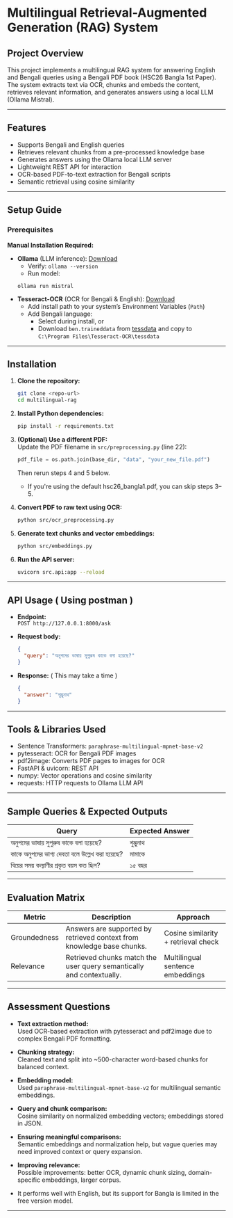 # Multilingual Retrieval-Augmented Generation (RAG) System

## Project Overview

This project implements a multilingual RAG system for answering English and Bengali queries using a Bengali PDF book (HSC26 Bangla 1st Paper). The system extracts text via OCR, chunks and embeds the content, retrieves relevant information, and generates answers using a local LLM (Ollama Mistral).

---

## Features

- Supports Bengali and English queries
- Retrieves relevant chunks from a pre-processed knowledge base
- Generates answers using the Ollama local LLM server
- Lightweight REST API for interaction
- OCR-based PDF-to-text extraction for Bengali scripts
- Semantic retrieval using cosine similarity

---

## Setup Guide

### Prerequisites

**Manual Installation Required:**  
- **Ollama** (LLM inference): [Download](https://ollama.com/download)
  - Verify: `ollama --version`
  - Run model: 
  ```
  ollama run mistral
  ```
- **Tesseract-OCR** (OCR for Bengali & English): [Download](https://github.com/tesseract-ocr/tesseract)
  - Add install path to your system’s Environment Variables (`Path`)
  - Add Bengali language:  
    - Select during install, or  
    - Download `ben.traineddata` from [tessdata](https://github.com/tesseract-ocr/tessdata) and copy to  
      `C:\Program Files\Tesseract-OCR\tessdata`

---

## Installation

1. **Clone the repository:**
   ```bash
   git clone <repo-url>
   cd multilingual-rag
   ```
2. **Install Python dependencies:**
   ```bash
   pip install -r requirements.txt
   ```
3. **(Optional) Use a different PDF:**  
   Update the PDF filename in `src/preprocessing.py` (line 22):
   ```python
   pdf_file = os.path.join(base_dir, "data", "your_new_file.pdf")
   ```
   Then rerun steps 4 and 5 below.
   - If you're using the default hsc26_bangla1.pdf, you can skip steps 3–5.

4. **Convert PDF to raw text using OCR:**
   ```bash
   python src/ocr_preprocessing.py
   ```
5. **Generate text chunks and vector embeddings:**
   ```bash
   python src/embeddings.py
   ```
6. **Run the API server:**
   ```bash
   uvicorn src.api:app --reload
   ```

---

## API Usage ( Using postman )

- **Endpoint:**  
  `POST http://127.0.0.1:8000/ask`

- **Request body:**
  ```json
  {
    "query": "অনুপমের ভাষায় সুপুরুষ কাকে বলা হয়েছে?"
  }
  ```

- **Response:** ( This may take a time )
  ```json
  {
    "answer": "শুম্ভুনাথ"
  }
  ```

---

## Tools & Libraries Used

- Sentence Transformers: `paraphrase-multilingual-mpnet-base-v2`
- pytesseract: OCR for Bengali PDF images
- pdf2image: Converts PDF pages to images for OCR
- FastAPI & uvicorn: REST API
- numpy: Vector operations and cosine similarity
- requests: HTTP requests to Ollama LLM API

---

## Sample Queries & Expected Outputs

| Query                                         | Expected Answer |
|-----------------------------------------------|----------------|
| অনুপমের ভাষায় সুপুরুষ কাকে বলা হয়েছে?        | শুম্ভুনাথ      |
| কাকে অনুপমের ভাগ্য দেবতা বলে উল্লেখ করা হয়েছে? | মামাকে         |
| বিয়ের সময় কল্যাণীর প্রকৃত বয়স কত ছিল?       | ১৫ বছর        |

---

## Evaluation Matrix

| Metric        | Description                                                | Approach                                 |
|---------------|-----------------------------------------------------------|------------------------------------------|
| Groundedness  | Answers are supported by retrieved context from knowledge base chunks. | Cosine similarity + retrieval check      |
| Relevance     | Retrieved chunks match the user query semantically and contextually. | Multilingual sentence embeddings         |

---

## Assessment Questions

- **Text extraction method:**  
  Used OCR-based extraction with pytesseract and pdf2image due to complex Bengali PDF formatting.
- **Chunking strategy:**  
  Cleaned text and split into ~500-character word-based chunks for balanced context.
- **Embedding model:**  
  Used `paraphrase-multilingual-mpnet-base-v2` for multilingual semantic embeddings.
- **Query and chunk comparison:**  
  Cosine similarity on normalized embedding vectors; embeddings stored in JSON.
- **Ensuring meaningful comparisons:**  
  Semantic embeddings and normalization help, but vague queries may need improved context or query expansion.
- **Improving relevance:**  
  Possible improvements: better OCR, dynamic chunk sizing, domain-specific embeddings, larger corpus.

- It performs well with English, but its support for Bangla is limited in the free version model.

---
